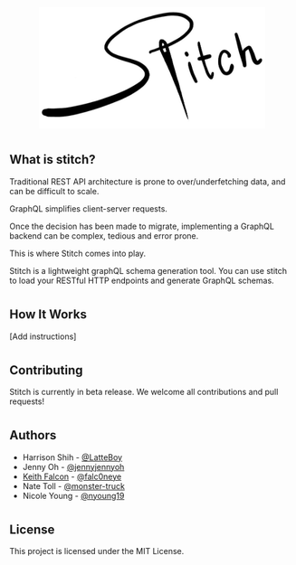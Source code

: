 <p align="center">
  <img width="400" src="./src/client/assets/logo_small.jpeg?raw=true">
</p>

#

## What is stitch?

Traditional REST API architecture is prone to over/underfetching data, and can be difficult to scale.

GraphQL simplifies client-server requests. 

Once the decision has been made to migrate, implementing a GraphQL backend can be complex, tedious and error prone.

This is where Stitch comes into play.  

Stitch is a lightweight graphQL schema generation tool.  You can use stitch to load your RESTful HTTP endpoints and generate GraphQL schemas.  

#

## How It Works

[Add instructions]

#

## Contributing

Stitch is currently in beta release.  We welcome all contributions and pull requests!

#

## Authors

- Harrison Shih - [@LatteBoy](https://github.com/LatteBoy)
- Jenny Oh - [@jennyjennyoh](https://github.com/jennyjennyoh)
- [Keith Falcon](https://www.linkedin.com/in/keith-falcon-2750934a/) - [@falc0neye](https://github.com/falc0neye)
- Nate Toll - [@monster-truck](https://github.com/monster-truck)
- Nicole Young - [@nyoung19](https://github.com/nyoung19)

#

## License

This project is licensed under the MIT License.  



